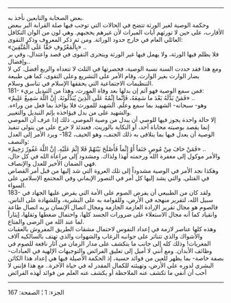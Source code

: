 ------------------------------------------------------------------------

بعض الصحابة والتابعين نأخذ به.  
وحكمة الوصية لغير الورثة تتضح في الحالات التي توجب فيها صلة القرابة البر
ببعض الأقارب، على حين لا تورثهم آيات الميراث لأن غيرهم يحجبهم. وهي لون
من الوان التكافل العائلي العام في خارج حدود الوراثة. ومن ثم ذكر المعروف
وذكر التقوى:  
«بِالْمَعْرُوفِ حَقًّا عَلَى الْمُتَّقِينَ» ..  
فلا يظلم فيها الورثة، ولا يهمل فيها غير الورثة ويتحرى التقوى في قصد
واعتدال، وفي بر وإفضال..  
ومع هذا فقد حددت السنة نسبة الوصية، فحصرتها في الثلث لا تتعداه والربع
أفضل. كي لا يضار الوارث بغير الوارث. وقام الأمر على التشريع وعلى التقوى،
كما هي طبيعة التنظيمات الاجتماعية التي يحققها الإسلام في تناسق وسلام.  
181- فمن سمع الوصية فهو آثم إن بدلها بعد وفاة المورث، وهذا من التبديل
بريء:  
«فَمَنْ بَدَّلَهُ بَعْدَ ما سَمِعَهُ، فَإِنَّما إِثْمُهُ عَلَى الَّذِينَ يُبَدِّلُونَهُ. إِنَّ اللَّهَ سَمِيعٌ عَلِيمٌ»
..  
وهو- سبحانه- الشهيد بما سمع وعلم. الشهيد للمورث فلا يؤاخذ بما فعل من
وراءه. والشهيد على من بدل فيؤاخذه بإثم التبديل والتغيير.  
إلا حالة واحدة يجوز فيها للوصي أن يبدل من وصية الموصي. ذلك إذا عرف أن
الموصي إنما يقصد بوصيته محاباة أحد، أو النكاية بالوريث. فعندئذ لا حرج
على من يتولى تنفيذ الوصية أن يعدل فيها بما يتلافى به ذلك الجنف، وهو
الحيف، 182- ويرد الأمر إلى العدل والنصف:  
«فَمَنْ خافَ مِنْ مُوصٍ جَنَفاً أَوْ إِثْماً فَأَصْلَحَ بَيْنَهُمْ فَلا إِثْمَ عَلَيْهِ. إِنَّ اللَّهَ غَفُورٌ
رَحِيمٌ» ..  
والأمر موكول إلى مغفرة الله ورحمته لهذا ولذاك. ومشدود إلى مراعاة الله في
كل حال، فهي الضمان الأخير للعدل والإنصاف.  
وهكذا نجد الأمر في الوصية مشدوداً إلى تلك العروة التي شد إليها من قبل أمر
القصاص في القتلى. والتي يشد إليها كل أمر في التصور الإيماني وفي المجتمع
الإسلامي على السواء.  
183- ولقد كان من الطبيعي أن يفرض الصوم على الأمة التي يفرض عليها الجهاد
في سبيل الله، لتقرير منهجه في الأرض، وللقوامة به على البشرية، وللشهادة
على الناس. فالصوم هو مجال تقرير الإرادة العازمة الجازمة ومجال اتصال
الإنسان بربه اتصال طاعة وانقياد كما أنه مجال الاستعلاء على ضرورات الجسد
كلها، واحتمال ضغطها وثقلها، إيثاراً لما عند الله من الرضى والمتاع.  
وهذه كلها عناصر لازمة في إعداد النفوس لاحتمال مشقات الطريق المفروش
بالعقبات والأشواك والذي تتناثر على جوانبه الرغاب والشهوات والذي تهتف
بالسالكيه آلاف المغريات! وذلك كله إلى جانب ما يتكشف على مدار الزمان من
آثار نافعة للصوم في وظائف الأبدان. ومع أنني لا أميل إلى تعليق الفرائض
والتوجيهات الإلهية في العبادات- بصفة خاصة- بما يظهر للعين من فوائد حسية،
إذ الحكمة الأصيلة فيها هي إعداد هذا الكائن البشري لدوره على الأرض،
وتهيئته للكمال المقدر له في حياة الآخرة.. مع هذا فإنني لا أحب أن أنفي ما
تكشف عنه الملاحظة أو يكشف عنه العلم من فوائد لهذه الفرائض

------------------------------------------------------------------------

الجزء: 1 ¦ الصفحة: 167
